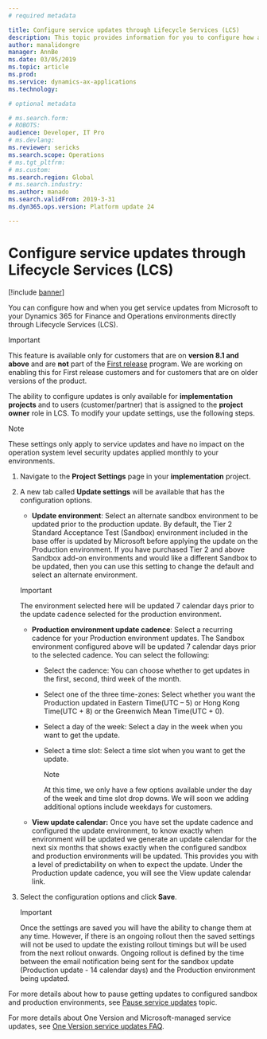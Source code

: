 ```yaml
---
# required metadata

title: Configure service updates through Lifecycle Services (LCS)
description: This topic provides information for you to configure how and when to get service updates to your environments.
author: manalidongre
manager: AnnBe
ms.date: 03/05/2019
ms.topic: article
ms.prod: 
ms.service: dynamics-ax-applications
ms.technology: 

# optional metadata

# ms.search.form: 
# ROBOTS: 
audience: Developer, IT Pro
# ms.devlang: 
ms.reviewer: sericks
ms.search.scope: Operations
# ms.tgt_pltfrm: 
# ms.custom: 
ms.search.region: Global
# ms.search.industry: 
ms.author: manado
ms.search.validFrom: 2019-3-31 
ms.dyn365.ops.version: Platform update 24 

---
```


# Configure service updates through Lifecycle Services (LCS)

[!include [banner](../includes/banner.md)]

You can configure how and when you get service updates from Microsoft to your Dynamics 365 for Finance and Operations environments directly through Lifecycle Services (LCS). 

> [!IMPORTANT]
> This feature is available only for customers that are on **version 8.1 and above** and are **not** part of the [First release](../../fin-and-ops/get-started/public-preview-releases.md) program. We are working on enabling this for First release customers and for customers that are on older versions of the product. 

The ability to configure updates is only available for **implementation projects** and to users (customer/partner) that is assigned to the **project owner** role in LCS. To modify your update settings, use the following steps.

> [!NOTE]
> These settings only apply to service updates and have no impact on the operation system level security updates applied monthly to your environments.

1. Navigate to the **Project Settings** page in your **implementation** project.

2. A new tab called **Update settings** will be available that has the configuration options.

    - **Update environment**: Select an alternate sandbox environment to be updated prior to the production update. By default, the Tier 2 Standard Acceptance Test (Sandbox) environment included in the base offer is updated by Microsoft before applying the update on the Production environment. If you have purchased Tier 2 and above Sandbox add-on environments and would like a different Sandbox to be updated, then you can use this setting to change the default and select an alternate environment.

     > [!IMPORTANT]
     > The environment selected here will be updated 7 calendar days prior to the update cadence selected for the production environment.

    - **Production environment update cadence**: Select a recurring cadence for your Production environment updates. The Sandbox environment configured above will be updated 7 calendar days prior to the selected cadence. You can select the following:
      - Select the cadence: You can choose whether to get updates in the first, second, third week of the month.
      - Select one of the three time-zones: Select whether you want the Production updated in Eastern Time(UTC – 5) or Hong Kong Time(UTC + 8) or the Greenwich Mean Time(UTC + 0).
      - Select a day of the week: Select a day in the week when you want to get the update.
      - Select a time slot: Select a time slot when you want to get the update.

           > [!NOTE]
           > At this time, we only have a few options available under the day of the week and time slot drop downs. We will soon we adding additional options include weekdays for customers.

    - **View update calendar:** Once you have set the update cadence and configured the update environment, to know exactly when environment will be updated we generate an update calendar for the next six months that shows exactly when the configured sandbox and production environments will be updated. This provides you with a level of predictability on when to expect the update. Under the Production update cadence, you will see the View update calendar link.

3. Select the configuration options and click **Save**.

      > [!IMPORTANT]
      > Once the settings are saved you will have the ability to change them at any time. However, if there is an ongoing rollout then the saved settings will not be used to update the existing rollout timings but will be used from the next rollout onwards. Ongoing rollout is defined by the time between the email notification being sent for the sandbox update (Production update - 14 calendar days) and the Production environment being updated. 

For more details about how to pause getting updates to configured sandbox and production environments, see [Pause service updates](pause-service-updates.md) topic.

For more details about One Version and Microsoft-managed service updates, see [One Version service updates FAQ](../../fin-and-ops/get-started/one-version.md).

